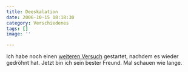 ```yaml
---
title: Deeskalation
date: 2006-10-15 18:18:30
category: Verschiedenes
tags: []
image: ''

---
```


Ich habe noch einen [weiteren Versuch](http://www.misantropolis.de/2006/10/laermbelaestigung) gestartet, nachdem es wieder gedröhnt hat. Jetzt bin ich sein bester Freund. Mal schauen wie lange.
